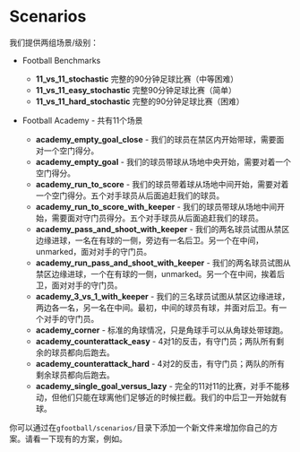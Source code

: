 # Scenarios #
我们提供两组场景/级别：

* Football Benchmarks
   * __11_vs_11_stochastic__ 完整的90分钟足球比赛（中等困难）
   * __11_vs_11_easy_stochastic__ 完整90分钟足球比赛（简单）
   * __11_vs_11_hard_stochastic__ 完整的90分钟足球比赛（困难）

* Football Academy - 共有11个场景
   * __academy_empty_goal_close__ - 我们的球员在禁区内开始带球，需要面对一个空门得分。
   * __academy_empty_goal__ - 我们的球员带球从场地中央开始，需要对着一个空门得分。
   * __academy_run_to_score__ - 我们的球员带着球从场地中间开始，需要对着一个空门得分。五个对手球员从后面追赶我们的球员。
   * __academy_run_to_score_with_keeper__ - 我们的球员带球从场地中间开始，需要面对守门员得分。五个对手球员从后面追赶我们的球员。
   * __academy_pass_and_shoot_with_keeper__ - 我们的两名球员试图从禁区边缘进球，一名在有球的一侧，旁边有一名后卫。另一个在中间，unmarked，面对对手的守门员。
   * __academy_run_pass_and_shoot_with_keeper__ -  我们的两名球员试图从禁区边缘进球，一个在有球的一侧，unmarked。另一个在中间，挨着后卫，面对对手的守门员。
   * __academy_3_vs_1_with_keeper__ - 我们的三名球员试图从禁区边缘进球，两边各一名，另一名在中间。最初，中间的球员有球，并面对后卫。有一个对手的守门员。
   * __academy_corner__ - 标准的角球情况，只是角球手可以从角球处带球跑。
   * __academy_counterattack_easy__ - 4对1的反击，有守门员；两队所有剩余的球员都向后跑去。
   * __academy_counterattack_hard__ - 4对2的反击，有守门员；两队的所有剩余球员都向后跑去。
   * __academy_single_goal_versus_lazy__ - 完全的11对11的比赛，对手不能移动，但他们只能在球离他们足够近的时候拦截。我们的中后卫一开始就有球。

你可以通过在`gfootball/scenarios/`目录下添加一个新文件来增加你自己的方案。请看一下现有的方案，例如。
